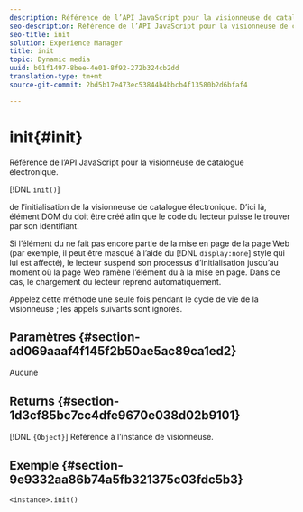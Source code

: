 ```yaml
---
description: Référence de l’API JavaScript pour la visionneuse de catalogue électronique.
seo-description: Référence de l’API JavaScript pour la visionneuse de catalogue électronique.
seo-title: init
solution: Experience Manager
title: init
topic: Dynamic media
uuid: b01f1497-8bee-4e01-8f92-272b324cb2dd
translation-type: tm+mt
source-git-commit: 2bd5b17e473ec53844b4bbcb4f13580b2d6bfaf4

---
```



# init{#init}

Référence de l’API JavaScript pour la visionneuse de catalogue électronique.

[!DNL `init()`]

de l’initialisation de la visionneuse de catalogue électronique. D’ici là,  élément DOM du doit être créé afin que le code du lecteur puisse le trouver par son identifiant.

Si l’élément  du ne fait pas encore partie de la mise en page de la page Web (par exemple, il peut être masqué à l’aide du [!DNL `display:none`] style qui lui est affecté), le lecteur suspend son processus d’initialisation jusqu’au moment où la page Web ramène l’élément  du à la mise en page. Dans ce cas, le chargement du lecteur reprend automatiquement.

Appelez cette méthode une seule fois pendant le cycle de vie de la visionneuse ; les appels suivants sont ignorés.

## Paramètres {#section-ad069aaaf4f145f2b50ae5ac89ca1ed2}

Aucune

## Returns {#section-1d3cf85bc7cc4dfe9670e038d02b9101}

[!DNL `{Object}`] Référence à l’instance de visionneuse.

## Exemple {#section-9e9332aa86b74a5fb321375c03fdc5b3}

```
<instance>.init()
```

